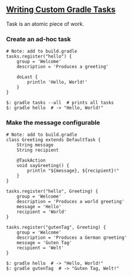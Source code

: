 ## [Writing Custom Gradle Tasks](https://guides.gradle.org/writing-gradle-tasks/)

Task is an atomic piece of work.  

### Create an ad-hoc task

```
# Note: add to build.gradle
tasks.register("hello") {
    group = 'Welcome'
    description = 'Produces a greeting'

    doLast {
        println 'Hello, World!'
    }
}
```

```
$: gradle tasks --all  # prints all tasks
$: gradle hello  # -> "Hello, World!"
```

### Make the message configurable

```
# Note: add to build.gradle
class Greeting extends DefaultTask {  
    String message
    String recipient

    @TaskAction
    void sayGreeting() {
        println "${message}, ${recipient}!"
    }
}

tasks.register("hello", Greeting) {
    group = 'Welcome'
    description = 'Produces a world greeting'
    message = 'Hello'
    recipient = 'World'
}

tasks.register("gutenTag", Greeting) {
    group = 'Welcome'
    description = 'Produces a German greeting'
    message = 'Guten Tag'
    recipient = 'Welt'
}
```

```
$: gradle hello  # -> "Hello, World!"
$: gradle gutenTag  # -> "Guten Tag, Welt!"
```
